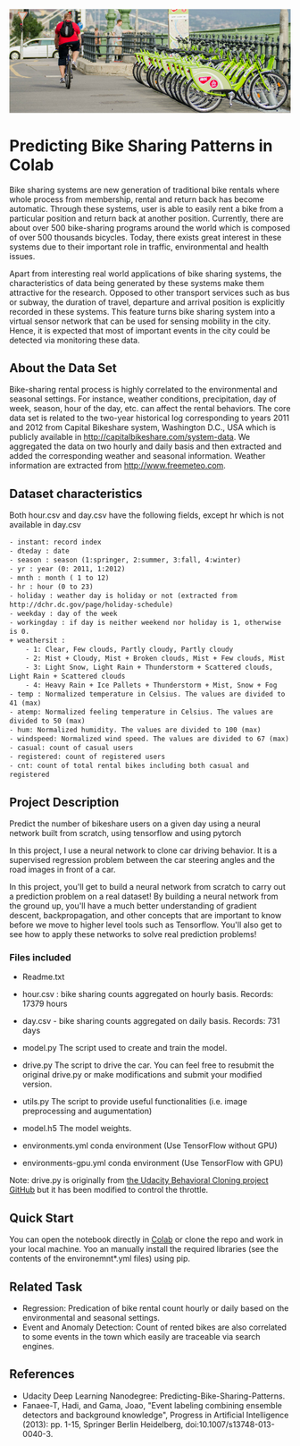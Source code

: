 ![Center Image](images/fig1.jpg)

# Predicting Bike Sharing Patterns in Colab
Bike sharing systems are new generation of traditional bike rentals where whole process from membership, rental and return 
back has become automatic. Through these systems, user is able to easily rent a bike from a particular position and return 
back at another position. Currently, there are about over 500 bike-sharing programs around the world which is composed of 
over 500 thousands bicycles. Today, there exists great interest in these systems due to their important role in traffic, 
environmental and health issues. 

Apart from interesting real world applications of bike sharing systems, the characteristics of data being generated by
these systems make them attractive for the research. Opposed to other transport services such as bus or subway, the duration
of travel, departure and arrival position is explicitly recorded in these systems. This feature turns bike sharing system into a virtual sensor network that can be used for sensing mobility in the city. Hence, it is expected that most of important
events in the city could be detected via monitoring these data.

## About the Data Set
Bike-sharing rental process is highly correlated to the environmental and seasonal settings. For instance, weather conditions, precipitation, day of week, season, hour of the day, etc. can affect the rental behaviors. The core data set is related to the two-year historical log corresponding to years 2011 and 2012 from Capital Bikeshare system, Washington D.C., USA which is publicly available in http://capitalbikeshare.com/system-data. We aggregated the data on two hourly and daily basis and then extracted and added the corresponding weather and seasonal information. Weather information are extracted from http://www.freemeteo.com.




	

## Dataset characteristics
	
Both hour.csv and day.csv have the following fields, except hr which is not available in day.csv
	
	- instant: record index
	- dteday : date
	- season : season (1:springer, 2:summer, 3:fall, 4:winter)
	- yr : year (0: 2011, 1:2012)
	- mnth : month ( 1 to 12)
	- hr : hour (0 to 23)
	- holiday : weather day is holiday or not (extracted from http://dchr.dc.gov/page/holiday-schedule)
	- weekday : day of the week
	- workingday : if day is neither weekend nor holiday is 1, otherwise is 0.
	+ weathersit : 
		- 1: Clear, Few clouds, Partly cloudy, Partly cloudy
		- 2: Mist + Cloudy, Mist + Broken clouds, Mist + Few clouds, Mist
		- 3: Light Snow, Light Rain + Thunderstorm + Scattered clouds, Light Rain + Scattered clouds
		- 4: Heavy Rain + Ice Pallets + Thunderstorm + Mist, Snow + Fog
	- temp : Normalized temperature in Celsius. The values are divided to 41 (max)
	- atemp: Normalized feeling temperature in Celsius. The values are divided to 50 (max)
	- hum: Normalized humidity. The values are divided to 100 (max)
	- windspeed: Normalized wind speed. The values are divided to 67 (max)
	- casual: count of casual users
	- registered: count of registered users
	- cnt: count of total rental bikes including both casual and registered

## Project Description

Predict the number of bikeshare users on a given day using a neural network built from scratch, using tensorflow and using pytorch

In this project, I use a neural network to clone car driving behavior.  It is a supervised regression problem between the car steering angles and the road images in front of a car.  

In this project, you'll get to build a neural network from scratch to carry out a prediction problem on a real dataset! By building a neural network from the ground up, you'll have a much better understanding of gradient descent, backpropagation, and other concepts that are important to know before we move to higher level tools such as Tensorflow. You'll also get to see how to apply these networks to solve real prediction problems!


### Files included

 - Readme.txt
 - hour.csv : bike sharing counts aggregated on hourly basis. Records: 17379 hours
 - day.csv - bike sharing counts aggregated on daily basis. Records: 731 days
 
- model.py The script used to create and train the model.
- drive.py The script to drive the car. You can feel free to resubmit the original drive.py or make modifications and submit your modified version.
- utils.py The script to provide useful functionalities (i.e. image preprocessing and augumentation)
- model.h5 The model weights.
- environments.yml conda environment (Use TensorFlow without GPU)
- environments-gpu.yml conda environment (Use TensorFlow with GPU)

Note: drive.py is originally from [the Udacity Behavioral Cloning project GitHub](https://github.com/udacity/CarND-Behavioral-Cloning-P3) but it has been modified to control the throttle.

## Quick Start

You can open the notebook directly in [Colab](https://colab.research.google.com) or clone the repo and work in your local machine. Yoo an manually install the required libraries (see the contents of the environemnt*.yml files) using pip.

## Related Task

- Regression: Predication of bike rental count hourly or daily based on the environmental and seasonal settings.
- Event and Anomaly Detection: Count of rented bikes are also correlated to some events in the town which easily are traceable via search engines.

## References
- Udacity Deep Learning Nanodegree: Predicting-Bike-Sharing-Patterns.
- Fanaee-T, Hadi, and Gama, Joao, "Event labeling combining ensemble detectors and background knowledge", Progress in Artificial Intelligence (2013): pp. 1-15, Springer Berlin Heidelberg, doi:10.1007/s13748-013-0040-3.





	




